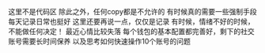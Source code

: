 这里不是代码区
除此之外，任何copy都是不允许的
有时候真的需要一些强制手段
每天记录日常也挺好
这里还要再说一点，仅仅是记录
有时候，情绪不好的时候，不能做任何决定！
最近心情比较失落
每个钱包的基本配置都完善好，剩下的社交账号需要长时间保养
以及思考如何快速操作10个账号的问题

